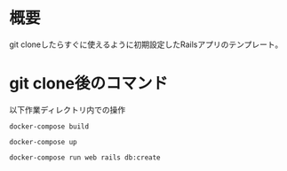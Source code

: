 # 概要
git cloneしたらすぐに使えるように初期設定したRailsアプリのテンプレート。

# git clone後のコマンド
以下作業ディレクトリ内での操作

```
docker-compose build
```

```
docker-compose up
```

```
docker-compose run web rails db:create
```
